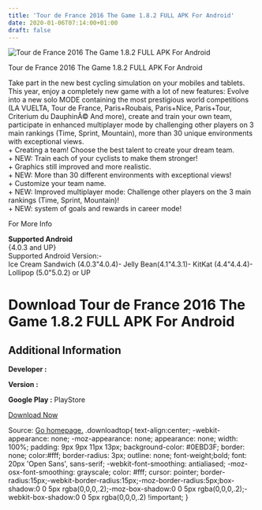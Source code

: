 ```yaml
---
title: 'Tour de France 2016 The Game 1.8.2 FULL APK For Android'
date: 2020-01-06T07:14:00+01:00
draft: false
---
```


![Tour de France 2016 The Game 1.8.2 FULL APK For Android](https://i0.wp.com/apkhome.net/wp-content/uploads/2016/11/Tour-de-France-2016-The-Game-1.8.2.png "Tour de France 2016 The Game 1.8.2 FULL APK For Android")

  

Tour de France 2016 The Game 1.8.2 FULL APK For Android

Take part in the new best cycling simulation on your mobiles and tablets.  
This year, enjoy a completely new game with a lot of new features: Evolve into a new solo MODE containing the most prestigious world competitions (LA VUELTA, Tour de France, Paris+Roubais, Paris+Nice, Paris+Tour, Criterium du DauphinÃ© And more), create and train your own team, participate in enhanced multiplayer mode by challenging other players on 3 main rankings (Time, Sprint, Mountain), more than 30 unique environments with exceptional views.  
\+ Creating a team! Choose the best talent to create your dream team.  
\+ NEW: Train each of your cyclists to make them stronger!  
\+ Graphics still improved and more realistic.  
\+ NEW: More than 30 different environments with exceptional views!  
\+ Customize your team name.  
\+ NEW: Improved multiplayer mode: Challenge other players on the 3 main rankings (Time, Sprint, Mountain)!  
\+ NEW: system of goals and rewards in career mode!

For More Info

**Supported Android**  
{4.0.3 and UP}  
Supported Android Version:-  
Ice Cream Sandwich (4.0.3"4.0.4)- Jelly Bean(4.1"4.3.1)- KitKat (4.4"4.4.4)- Lollipop (5.0"5.0.2) or UP

Download Tour de France 2016 The Game 1.8.2 FULL APK For Android
================================================================

Additional Information
----------------------

**Developer :**

**Version :**

**Google Play :** PlayStore

  

[Download Now](https://store4app.co/post/tour-de-france-2016-the-game-1-8-2-full-apk-for-android_1573672162)

  
Source: [Go homepage.](https://store4app.co/post/tour-de-france-2016-the-game-1-8-2-full-apk-for-android_1573672162) .downloadtop{ text-align:center; -webkit-appearance: none; -moz-appearance: none; appearance: none; width: 100%; padding: 9px 9px 11px 13px; background-color: #0EBD3F; border: none; color:#fff; border-radius: 3px; outline: none; font-weight;bold; font: 20px 'Open Sans', sans-serif; -webkit-font-smoothing: antialiased; -moz-osx-font-smoothing: grayscale; color: #fff; cursor: pointer; border-radius:15px;-webkit-border-radius:15px;-moz-border-radius:5px;box-shadow:0 0 5px rgba(0,0,0,.2);-moz-box-shadow:0 0 5px rgba(0,0,0,.2);-webkit-box-shadow:0 0 5px rgba(0,0,0,.2) !important; }